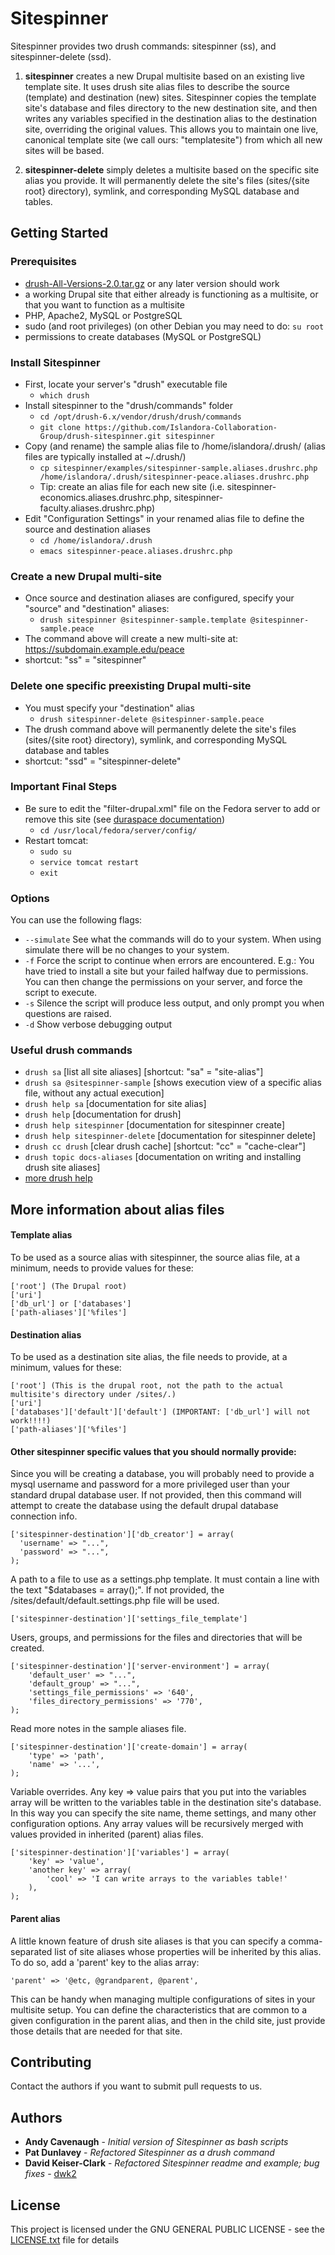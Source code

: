 # Sitespinner

Sitespinner provides two drush commands: sitespinner (ss), and sitespinner-delete (ssd).

1. **sitespinner** creates a new Drupal multisite based on an existing live template site.
It uses drush site alias files to describe the source (template) and destination (new) sites.
Sitespinner copies the template site's database and files directory to the new destination site, and then writes any variables specified in the destination alias to the destination site, overriding the original values. This allows you to maintain one live, canonical template site (we call ours: "templatesite") from which all new sites will be based.

2. **sitespinner-delete** simply deletes a multisite based on the specific site alias you provide. It will permanently delete the site's files (sites/{site root} directory), symlink, and corresponding MySQL database and tables.

## Getting Started

### Prerequisites

* [drush-All-Versions-2.0.tar.gz](http://ftp.drupal.org/files/projects/drush-All-Versions-2.0.tar.gz) or any later version should work
* a working Drupal site that either already is functioning as a multisite, or that you want to function as a multisite
* PHP, Apache2, MySQL or PostgreSQL
* sudo (and root privileges) (on other Debian you may need to do: ```su root```
* permissions to create databases (MySQL or PostgreSQL)

### Install Sitespinner

* First, locate your server's "drush" executable file
  * ```which drush```
* Install sitespinner to the "drush/commands" folder
  * ```cd /opt/drush-6.x/vendor/drush/drush/commands```
  * ```git clone https://github.com/Islandora-Collaboration-Group/drush-sitespinner.git sitespinner```
* Copy (and rename) the sample alias file to /home/islandora/.drush/ (alias files are typically installed at ~/.drush/)
  * ```cp sitespinner/examples/sitespinner-sample.aliases.drushrc.php /home/islandora/.drush/sitespinner-peace.aliases.drushrc.php```
  * Tip: create an alias file for each new site (i.e. sitespinner-economics.aliases.drushrc.php, sitespinner-faculty.aliases.drushrc.php)
* Edit "Configuration Settings" in your renamed alias file to define the source and destination aliases
  * ```cd /home/islandora/.drush```
  * ```emacs sitespinner-peace.aliases.drushrc.php```

### Create a new Drupal multi-site
* Once source and destination aliases are configured, specify your "source" and "destination" aliases:
  * ```drush sitespinner @sitespinner-sample.template @sitespinner-sample.peace```
* The command above will create a new multi-site at: https://subdomain.example.edu/peace
* shortcut: "ss" = "sitespinner"

### Delete one specific preexisting Drupal multi-site

* You must specify your "destination" alias
  * ```drush sitespinner-delete @sitespinner-sample.peace```
* The drush command above will permanently delete the site's files (sites/{site root} directory), symlink, and corresponding MySQL database and tables
* shortcut: "ssd" = "sitespinner-delete"

### Important Final Steps

* Be sure to edit the "filter-drupal.xml" file on the Fedora server to add or remove this site (see [duraspace documentation](https://wiki.duraspace.org/pages/viewpage.action?pageId=69833569))
  * ```cd /usr/local/fedora/server/config/```
* Restart tomcat:
  * ```sudo su```
  * ```service tomcat restart```
  * ```exit```

### Options

You can use the following flags:
* ```--simulate``` See what the commands will do to your system. When using simulate there will be no changes to your system.
* ```-f``` Force the script to continue when errors are encountered. E.g.: You have tried to install a site but your failed halfway due to permissions. You can then change the permissions on your server, and force the script to execute.
* ```-s``` Silence the script will produce less output, and only prompt you when questions are raised.
* ```-d``` Show verbose debugging output

### Useful drush commands

* ```drush sa```                          [list all site aliases] [shortcut: "sa" = "site-alias"]
* ```drush sa @sitespinner-sample```      [shows execution view of a specific alias file, without any actual execution]
* ```drush help sa```                     [documentation for site alias]
* ```drush help```                        [documentation for drush]
* ```drush help sitespinner```            [documentation for sitespinner create]
* ```drush help sitespinner-delete```     [documentation for sitespinner delete]
* ```drush cc drush```                    [clear drush cache] [shortcut: "cc" = "cache-clear"]
* ```drush topic docs-aliases```          [documentation on writing and installing drush site aliases]
* [more drush help](https://github.com/drush-ops/drush/blob/master/examples/example.aliases.drushrc.php)

## More information about alias files

#### Template alias

To be used as a source alias with sitespinner, the source alias file, at a minimum, needs to provide values for these:

    ['root'] (The Drupal root)
    ['uri']
    ['db_url'] or ['databases']
    ['path-aliases']['%files']

#### Destination alias
To be used as a destination site alias, the file needs to provide, at a minimum, values for these:

    ['root'] (This is the drupal root, not the path to the actual multisite's directory under /sites/.)
    ['uri']
    ['databases']['default']['default'] (IMPORTANT: ['db_url'] will not work!!!!)
    ['path-aliases']['%files']

#### Other sitespinner specific values that you should normally provide:

Since you will be creating a database, you will probably need to provide a mysql username and password for a more privileged user than your standard drupal database user. If not provided, then this command will attempt to create the database using the default drupal database connection info.

    ['sitespinner-destination']['db_creator'] = array(
      'username' => "...",
      'password' => "...",
    );

A path to a file to use as a settings.php template. It must contain a line with the text  "$databases = array();". If not provided, the /sites/default/default.settings.php file will be used.

    ['sitespinner-destination']['settings_file_template']

Users, groups, and permissions for the files and directories that will be created.

    ['sitespinner-destination']['server-environment'] = array(
        'default_user' => "...",
        'default_group' => "...",
        'settings_file_permissions' => '640',
        'files_directory_permissions' => '770',
    );

Read more notes in the sample aliases file.

    ['sitespinner-destination']['create-domain'] = array(
        'type' => 'path',
        'name' => '...',
    );

Variable overrides. Any key => value pairs that you put into the variables array will be written to the variables table in the destination site's database. In this way you can specify the site name, theme settings, and many other configuration options. Any array values will be recursively merged with values provided in inherited (parent) alias files.

    ['sitespinner-destination']['variables'] = array(
        'key' => 'value',
        'another key' => array(
            'cool' => 'I can write arrays to the variables table!'
        ),
    );

#### Parent alias
A little known feature of drush site aliases is that you can specify a comma-separated list of site aliases whose properties will be inherited by this alias. To do so, add a 'parent' key to the alias array:

    'parent' => '@etc, @grandparent, @parent',

This can be handy when managing multiple configurations of sites in your multisite setup. You can define the characteristics that are common to a given configuration in the parent alias, and then in the child site, just provide those details that are needed for that site.


## Contributing

Contact the authors if you want to submit pull requests to us.

## Authors

* **Andy Cavenaugh** - *Initial version of Sitespinner as bash scripts*
* **Pat Dunlavey** - *Refactored Sitespinner as a drush command*
* **David Keiser-Clark** - *Refactored Sitespinner readme and example; bug fixes* - [dwk2](https://github.com/dwk2)

## License

This project is licensed under the GNU GENERAL PUBLIC LICENSE - see the [LICENSE.txt](LICENSE.txt) file for details
